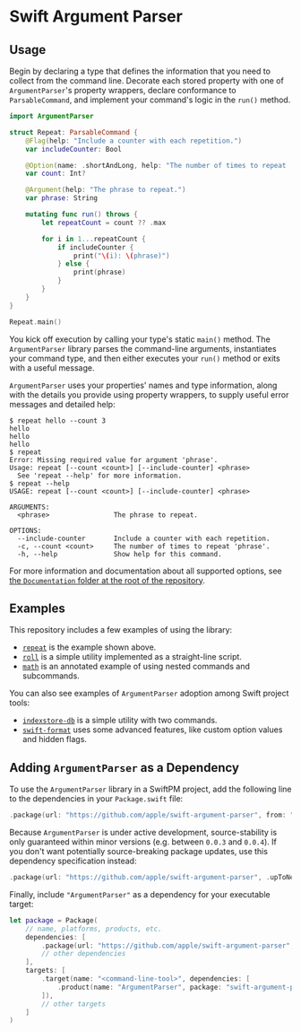 # Swift Argument Parser

## Usage

Begin by declaring a type that defines the information
that you need to collect from the command line.
Decorate each stored property with one of `ArgumentParser`'s property wrappers,
declare conformance to `ParsableCommand`,
and implement your command's logic in the `run()` method.

```swift
import ArgumentParser

struct Repeat: ParsableCommand {
    @Flag(help: "Include a counter with each repetition.")
    var includeCounter: Bool

    @Option(name: .shortAndLong, help: "The number of times to repeat 'phrase'.")
    var count: Int?

    @Argument(help: "The phrase to repeat.")
    var phrase: String

    mutating func run() throws {
        let repeatCount = count ?? .max

        for i in 1...repeatCount {
            if includeCounter {
                print("\(i): \(phrase)")
            } else {
                print(phrase)
            }
        }
    }
}

Repeat.main()
```

You kick off execution by calling your type's static `main()` method.
The `ArgumentParser` library parses the command-line arguments,
instantiates your command type, and then either executes your `run()` method
or exits with a useful message.

`ArgumentParser` uses your properties' names and type information,
along with the details you provide using property wrappers,
to supply useful error messages and detailed help:

```
$ repeat hello --count 3
hello
hello
hello
$ repeat
Error: Missing required value for argument 'phrase'.
Usage: repeat [--count <count>] [--include-counter] <phrase>
  See 'repeat --help' for more information.
$ repeat --help
USAGE: repeat [--count <count>] [--include-counter] <phrase>

ARGUMENTS:
  <phrase>                The phrase to repeat.

OPTIONS:
  --include-counter       Include a counter with each repetition.
  -c, --count <count>     The number of times to repeat 'phrase'.
  -h, --help              Show help for this command.
```

For more information and documentation about all supported options, see [the `Documentation` folder at the root of the repository](https://github.com/apple/swift-argument-parser/tree/master/Documentation).

## Examples

This repository includes a few examples of using the library:

- [`repeat`](Examples/repeat/main.swift) is the example shown above.
- [`roll`](Examples/roll/main.swift) is a simple utility implemented as a straight-line script.
- [`math`](Examples/math/main.swift) is an annotated example of using nested commands and subcommands.

You can also see examples of `ArgumentParser` adoption among Swift project tools:

- [`indexstore-db`](https://github.com/apple/indexstore-db/pull/72) is a simple utility with two commands.
- [`swift-format`](https://github.com/apple/swift-format/pull/154) uses some advanced features, like custom option values and hidden flags.

## Adding `ArgumentParser` as a Dependency

To use the `ArgumentParser` library in a SwiftPM project, 
add the following line to the dependencies in your `Package.swift` file:

```swift
.package(url: "https://github.com/apple/swift-argument-parser", from: "0.0.1"),
```

Because `ArgumentParser` is under active development,
source-stability is only guaranteed within minor versions (e.g. between `0.0.3` and `0.0.4`).
If you don't want potentially source-breaking package updates,
use this dependency specification instead:

```swift
.package(url: "https://github.com/apple/swift-argument-parser", .upToNextMinor(from: "0.0.1")),
```

Finally, include `"ArgumentParser"` as a dependency for your executable target:

```swift
let package = Package(
    // name, platforms, products, etc.
    dependencies: [
        .package(url: "https://github.com/apple/swift-argument-parser", from: "0.0.1"),
        // other dependencies
    ],
    targets: [
        .target(name: "<command-line-tool>", dependencies: [
            .product(name: "ArgumentParser", package: "swift-argument-parser"),
        ]),
        // other targets
    ]
)
```
